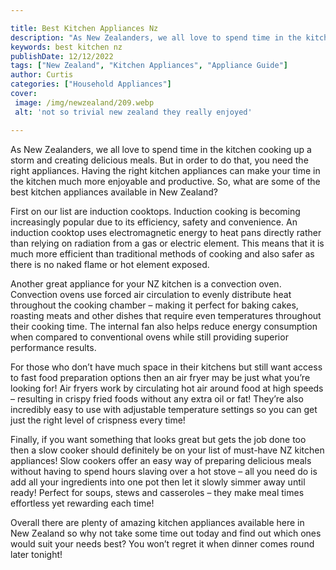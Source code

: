 ```yaml
---

title: Best Kitchen Appliances Nz
description: "As New Zealanders, we all love to spend time in the kitchen cooking up a storm and creating delicious meals. But in order to do th...you wont regret reading on"
keywords: best kitchen nz
publishDate: 12/12/2022
tags: ["New Zealand", "Kitchen Appliances", "Appliance Guide"]
author: Curtis
categories: ["Household Appliances"]
cover: 
 image: /img/newzealand/209.webp
 alt: 'not so trivial new zealand they really enjoyed'

---
```


As New Zealanders, we all love to spend time in the kitchen cooking up a storm and creating delicious meals. But in order to do that, you need the right appliances. Having the right kitchen appliances can make your time in the kitchen much more enjoyable and productive. So, what are some of the best kitchen appliances available in New Zealand? 

First on our list are induction cooktops. Induction cooking is becoming increasingly popular due to its efficiency, safety and convenience. An induction cooktop uses electromagnetic energy to heat pans directly rather than relying on radiation from a gas or electric element. This means that it is much more efficient than traditional methods of cooking and also safer as there is no naked flame or hot element exposed. 

Another great appliance for your NZ kitchen is a convection oven. Convection ovens use forced air circulation to evenly distribute heat throughout the cooking chamber – making it perfect for baking cakes, roasting meats and other dishes that require even temperatures throughout their cooking time. The internal fan also helps reduce energy consumption when compared to conventional ovens while still providing superior performance results. 

For those who don’t have much space in their kitchens but still want access to fast food preparation options then an air fryer may be just what you’re looking for! Air fryers work by circulating hot air around food at high speeds – resulting in crispy fried foods without any extra oil or fat! They’re also incredibly easy to use with adjustable temperature settings so you can get just the right level of crispness every time! 

Finally, if you want something that looks great but gets the job done too then a slow cooker should definitely be on your list of must-have NZ kitchen appliances! Slow cookers offer an easy way of preparing delicious meals without having to spend hours slaving over a hot stove – all you need do is add all your ingredients into one pot then let it slowly simmer away until ready! Perfect for soups, stews and casseroles – they make meal times effortless yet rewarding each time! 

Overall there are plenty of amazing kitchen appliances available here in New Zealand so why not take some time out today and find out which ones would suit your needs best? You won’t regret it when dinner comes round later tonight!

